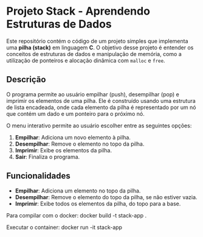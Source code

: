 # Projeto Stack - Aprendendo Estruturas de Dados

Este repositório contém o código de um projeto simples que implementa uma **pilha (stack)** em linguagem **C**. O objetivo desse projeto é entender os conceitos de estruturas de dados e manipulação de memória, como a utilização de ponteiros e alocação dinâmica com `malloc` e `free`.

## Descrição

O programa permite ao usuário empilhar (push), desempilhar (pop) e imprimir os elementos de uma pilha. Ele é construído usando uma estrutura de lista encadeada, onde cada elemento da pilha é representado por um nó que contém um dado e um ponteiro para o próximo nó.

O menu interativo permite ao usuário escolher entre as seguintes opções:

1. **Empilhar**: Adiciona um novo elemento à pilha.
2. **Desempilhar**: Remove o elemento no topo da pilha.
3. **Imprimir**: Exibe os elementos da pilha.
4. **Sair**: Finaliza o programa.

## Funcionalidades

- **Empilhar**: Adiciona um elemento no topo da pilha.
- **Desempilhar**: Remove o elemento do topo da pilha, se não estiver vazia.
- **Imprimir**: Exibe todos os elementos da pilha, do topo para a base.

Para compilar com o docker:
docker build -t stack-app .

Executar o container:
docker run -it stack-app
